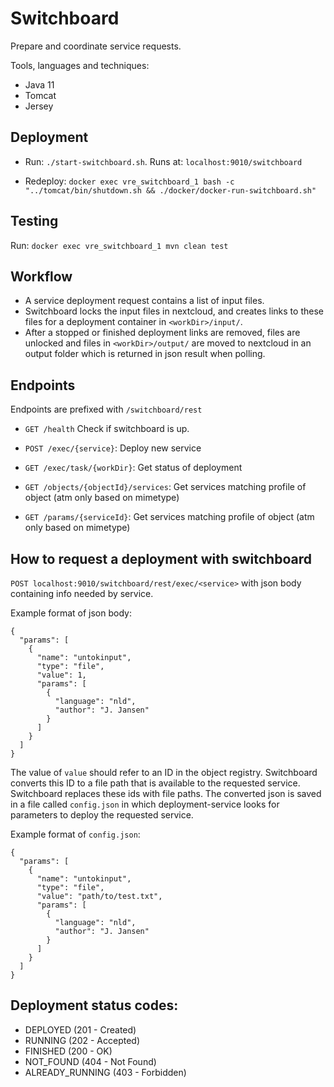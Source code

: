 # Switchboard

Prepare and coordinate service requests.

Tools, languages and techniques:
 - Java 11
 - Tomcat
 - Jersey

## Deployment

- Run: `./start-switchboard.sh`. Runs at: `localhost:9010/switchboard`

- Redeploy: `docker exec vre_switchboard_1 bash -c "../tomcat/bin/shutdown.sh && ./docker/docker-run-switchboard.sh"`

## Testing

Run: `docker exec vre_switchboard_1 mvn clean test`

## Workflow
- A service deployment request contains a list of input files.
- Switchboard locks the input files in nextcloud, and creates links to these files for a deployment container in `<workDir>/input/`.
- After a stopped or finished deployment links are removed, files are unlocked and files in `<workDir>/output/` are moved to nextcloud in an output folder which is returned in json result when polling.

## Endpoints
Endpoints are prefixed with `/switchboard/rest`

- `GET /health`
Check if switchboard is up.

- `POST /exec/{service}`: 
Deploy new service  

- `GET /exec/task/{workDir}`: 
Get status of deployment

- `GET /objects/{objectId}/services`:
Get services matching profile of object (atm only based on mimetype)

- `GET /params/{serviceId}`:
Get services matching profile of object (atm only based on mimetype)

## How to request a deployment with switchboard
`POST localhost:9010/switchboard/rest/exec/<service>` with json body containing info needed by service.

Example format of json body:
```
{
  "params": [
    {
      "name": "untokinput",
      "type": "file",
      "value": 1,
      "params": [
        {
          "language": "nld",
          "author": "J. Jansen"
        }
      ]
    }
  ]
}
```

The value of `value` should refer to an ID in the object registry. Switchboard converts this ID to a file path that is available to the requested service.
Switchboard replaces these ids with file paths.
The converted json is saved in a file called `config.json` in which deployment-service looks for parameters to deploy the requested service.

Example format of `config.json`:
```
{
  "params": [
    {
      "name": "untokinput",
      "type": "file",
      "value": "path/to/test.txt",
      "params": [
        {
          "language": "nld",
          "author": "J. Jansen"
        }
      ]
    }
  ]
}
```

## Deployment status codes:
- DEPLOYED        (201 - Created) 
- RUNNING         (202 - Accepted) 
- FINISHED        (200 - OK)
- NOT_FOUND       (404 - Not Found)
- ALREADY_RUNNING (403 - Forbidden) 
